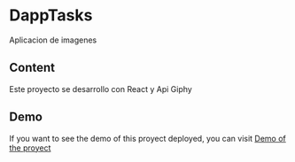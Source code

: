 # DappTasks
Aplicacion de imagenes

## Content
Este proyecto se desarrollo con React y Api Giphy


## Demo
If you want to see the demo of this proyect deployed, you can visit [Demo of the proyect](https://anabelisa.co/tips-para-hacer-un-buen-readme-md/)


